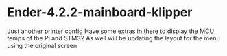 # Ender-4.2.2-mainboard-klipper
Just another printer config
 Have some extras in there to display the MCU temps of the Pi and STM32 
 As well will be updating the layout for the menu using the original screen 
